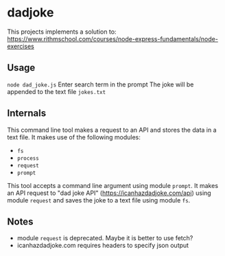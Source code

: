 # dadjoke
This projects implements a solution to:
https://www.rithmschool.com/courses/node-express-fundamentals/node-exercises

## Usage
`node dad_joke.js`
Enter search term in the prompt
The joke will be appended to the text file `jokes.txt`

## Internals
This command line tool  makes a request to an API and stores the data in a text file. It makes use of the following modules:
* `fs`
* `process`
* `request`
* `prompt`

This tool accepts a command line argument using module `prompt`. It makes an API request to "dad joke API" (https://icanhazdadjoke.com/api) using module `request` and saves the joke to a text file using module `fs`.

## Notes
* module `request` is deprecated. Maybe it is better to use fetch?
* icanhazdadjoke.com requires headers to specify json output
